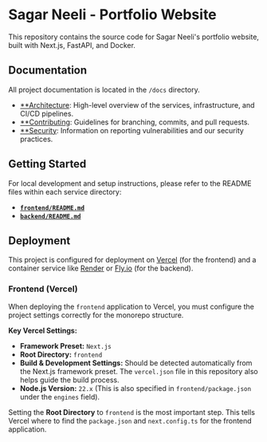 # Sagar Neeli - Portfolio Website

This repository contains the source code for Sagar Neeli's portfolio website, built with Next.js, FastAPI, and Docker.

## Documentation

All project documentation is located in the `/docs` directory.

- [**Architecture](./docs/ARCHITECTURE.md): High-level overview of the services, infrastructure, and CI/CD pipelines.
- [**Contributing](./docs/CONTRIBUTING.md): Guidelines for branching, commits, and pull requests.
- [**Security](./docs/SECURITY.md): Information on reporting vulnerabilities and our security practices.

## Getting Started

For local development and setup instructions, please refer to the README files within each service directory:

- [**`frontend/README.md`**](./frontend/README.md)
- [**`backend/README.md`**](./backend/README.md)

## Deployment

This project is configured for deployment on [Vercel](https://vercel.com/) (for the frontend) and a container service like [Render](https://render.com/) or [Fly.io](https://fly.io/) (for the backend).

### Frontend (Vercel)

When deploying the `frontend` application to Vercel, you must configure the project settings correctly for the monorepo structure.

**Key Vercel Settings:**

- **Framework Preset:** `Next.js`
- **Root Directory:** `frontend`
- **Build & Development Settings:** Should be detected automatically from the Next.js framework preset. The `vercel.json` file in this repository also helps guide the build process.
- **Node.js Version:** `22.x` (This is also specified in `frontend/package.json` under the `engines` field).

Setting the **Root Directory** to `frontend` is the most important step. This tells Vercel where to find the `package.json` and `next.config.ts` for the frontend application.
